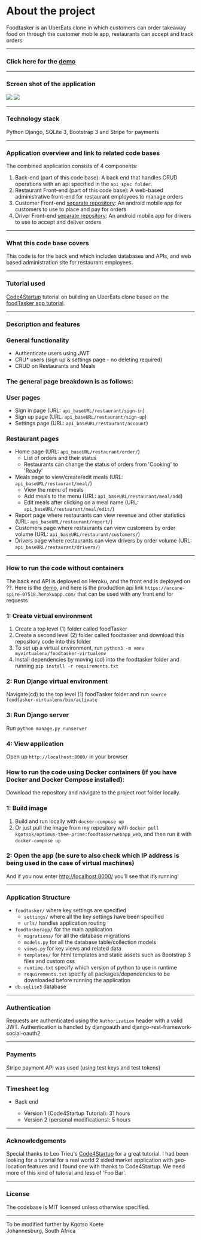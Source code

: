 # About the project

Foodtasker is an UberEats clone in which customers can order takeaway food on through the customer mobile app, restaurants can accept and track orders

---

### Click here for the [demo](https://arcane-spire-07518.herokuapp.com/restaurant/)

---

### Screen shot of the application

![](/screenshots/FoodtaskerWeb_screenshot_1.png)
![](/screenshots/FoodtaskerWeb_screenshot_2.png)

---

### Technology stack

Python Django, SQLite 3, Bootstrap 3 and Stripe for payments

---

### Application overview and link to related code bases

The combined application consists of 4 components:

1. Back-end (part of this code base): A back end that handles CRUD operations with an api specified in the `api_spec folder`.
2. Restaurant Front-end (part of this code base): A web-based administrative front-end for restaurant employees to manage orders
3. Customer Front-end [separate repository](https://github.com/Kgotso-Koete/foodTasker-customer-driver-mobile-app): An android mobile app for customers to use to place and pay for orders
4. Driver Front-end [separate repository](https://github.com/Kgotso-Koete/foodTasker-customer-driver-mobile-app): An android mobile app for drivers to use to accept and deliver orders

---

### What this code base covers

This code is for the back end which includes databases and APIs, and web based administration site for restaurant employees.

---

### Tutorial used

[Code4Startup](https://code4startup.com/) tutorial on building an UberEats clone based on the [foodTasker app tutorial](https://coderealprojects.com/projects/create-ubereats-api-server-side-with-python).

---

### Description and features

### General functionality

- Authenticate users using JWT
- CRU\* users (sign up & settings page - no deleting required)
- CRUD on Restaurants and Meals

### The general page breakdown is as follows:

### User pages

- Sign in page (URL: `api_baseURL/restaurant/sign-in`)
- Sign up page (URL: `api_baseURL/restaurant/sign-up`)
- Settings page (URL: `api_baseURL/restaurant/account`)

### Restaurant pages

- Home page (URL: `api_baseURL/restaurant/order/`)
  - List of orders and their status
  - Restaurants can change the status of orders from 'Cooking' to 'Ready'
- Meals page to view/create/edit meals (URL: `api_baseURL/restaurant/meal/`)
  - View the menu of meals
  - Add meals to the menu (URL: `api_baseURL/restaurant/meal/add`)
  - Edit meals after clicking on a meal name (URL: `api_baseURL/restaurant/meal/edit/`)
- Report page where restaurants can view revenue and other statistics (URL: `api_baseURL/restaurant/report/`)
- Customers page where restaurants can view customers by order volume (URL: `api_baseURL/restaurant/customers/`)
- Drivers page where restaurants can view drivers by order volume (URL: `api_baseURL/restaurant/drivers/`)

---

### How to run the code without containers

The back end API is deployed on Heroku, and the front end is deployed on ??. Here is the [demo](https://arcane-spire-07518.herokuapp.com/restaurant/), and here is the production api link `https://arcane-spire-07518.herokuapp.com/` that can be used with any front end for requests

### 1: Create virtual environment

1. Create a top level (1) folder called foodTasker
2. Create a second level (2) folder called foodtasker and download this repository code into this folder
3. To set up a virtual environment, run `python3 -m venv myvirtualenv/foodtasker-virtualenv`
4. Install dependencies by moving (cd) into the foodtasker folder and running `pip install -r requirements.txt`

### 2: Run Django virtual environment

Navigate(cd) to the top level (1) foodTasker folder and run `source foodtasker-virtualenv/bin/activate`

### 3: Run Django server

Run `python manage.py runserver`

### 4: View application

Open up `http://localhost:8000/` in your browser

### How to run the code using Docker containers (if you have Docker and Docker Compose installed):

Download the repository and navigate to the project root folder locally.

### 1: Build image

1. Build and run locally with `docker-compose up`
2. Or just pull the image from my repository with `docker pull kgotsok/optimus-thee-prime:foodtaskerwebapp_web`, and then run it with `docker-compose up`

### 2: Open the app (be sure to also check which IP address is being used in the case of virtual machines)

And if you now enter [http://localhost:8000/](http://localhost:8000/) you’ll see that it’s running!

---

### Application Structure

- `foodtasker/` where key settings are specified
  - `settings/` where all the key settings have been specified
  - `urls/` handles application routing
- `foodtaskerapp/` for the main application
  - `migrations/` for all the database migrations
  - `models.py` for all the database table/collection models
  - `views.py` for key views and related data
  - `templates/` for html templates and static assets such as Bootstrap 3 files and custom css
  - `runtime.txt` specify which version of python to use in runtime
  - `requirements.txt` specify all packages/dependencies to be downloaded before running the application
- `db.sqlite3` database

---

### Authentication

Requests are authenticated using the `Authorization` header with a valid JWT. Authentication is handled by djangoauth and django-rest-framework-social-oauth2

---

### Payments

Stripe payment API was used (using test keys and test tokens)

---

### Timesheet log

- Back end

  - Version 1 (Code4Startup Tutorial): 31 hours
  - Version 2 (personal modifications): 5 hours

---

### Acknowledgements

Special thanks to Leo Trieu's [Code4Startup](https://code4startup.com/projects) for a great tutorial. I had been looking for a tutorial for a real world 2 sided market application with geo-location features and I found one with thanks to Code4Startup. We need more of this kind of tutorial and less of 'Foo Bar'.

---

### License

The codebase is MIT licensed unless otherwise specified.

---

To be modified further by Kgotso Koete
<br/>
Johannesburg, South Africa
